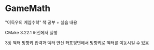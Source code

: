 # GameMath
"이득우의 게임수학" 책 공부 + 실습 내용

CMake 3.22.1 버전에서 실행

3장 벡터
방향키 입력과 벡터 연산
좌표평면에서 방향키로 벡터를 이동시킬 수 있음
